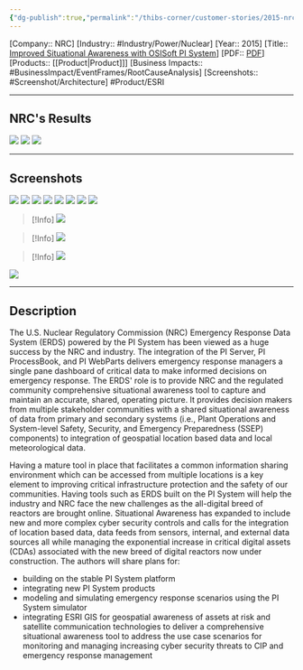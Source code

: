```yaml
---
{"dg-publish":true,"permalink":"/thibs-corner/customer-stories/2015-nrc-improved-situational-awareness-with-osi-soft-pi-system/"}
---
```


[Company:: NRC]
[Industry:: #Industry/Power/Nuclear]
[Year:: 2015]
[Title:: [Improved Situational Awareness with OSISoft PI System](https://resources.osisoft.com/presentations/u-s--nuclear-regulatory-commission--nrcx-%E2%80%93-improved-situational-awareness-with-osisoft-pi-system/)]
[PDF:: [PDF](https://cdn.osisoft.com/corp/en/media/presentations/2015/UsersConference2015/PDF/UsersConference2015_USNuclearRegulatoryCommissionNRC_SageMattMcDonald_USNuclearRegulatoryCommissionNRCImprovedSituationalAwarenesswithOSISoftPISystem.pdf)]
[Products:: [[Product\|Product]]]
[Business Impacts:: #BusinessImpact/EventFrames/RootCauseAnalysis]
[Screenshots:: #Screenshot/Architecture]
 #Product/ESRI 

---
## NRC's Results
![](https://i.imgur.com/9jYDawi.png)
![](https://i.imgur.com/7q21iaV.png)
![](https://i.imgur.com/SF90BDl.png)


---
## Screenshots
![](https://i.imgur.com/cdn36qE.png)
![](https://i.imgur.com/8yDtJFA.png)
![](https://i.imgur.com/B66C70e.png)
![](https://i.imgur.com/4fTeMNN.png)
![](https://i.imgur.com/cPX99JO.png)
![](https://i.imgur.com/JEopkvh.png)
![](https://i.imgur.com/Wiwqnas.png)
![](https://i.imgur.com/vhBBH4s.png)

> [!Info] 
> ![](https://i.imgur.com/3U2kueU.png)

> [!Info] 
> ![](https://i.imgur.com/p4uOPEA.png)


> [!Info] 
> ![](https://i.imgur.com/NiC0FE1.png)

![](https://i.imgur.com/9ugfvtg.png)


---
## Description
The U.S. Nuclear Regulatory Commission (NRC) Emergency Response Data System (ERDS) powered by the PI System has been viewed as a huge success by the NRC and industry. The integration of the PI Server, PI ProcessBook, and PI WebParts delivers emergency response managers a single pane dashboard of critical data to make informed decisions on emergency response. The ERDS' role is to provide NRC and the regulated community comprehensive situational awareness tool to capture and maintain an accurate, shared, operating picture. It provides decision makers from multiple stakeholder communities with a shared situational awareness of data from primary and secondary systems (i.e., Plant Operations and System-level Safety, Security, and Emergency Preparedness (SSEP) components) to integration of geospatial location based data and local meteorological data.

Having a mature tool in place that facilitates a common information sharing environment which can be accessed from multiple locations is a key element to improving critical infrastructure protection and the safety of our communities. Having tools such as ERDS built on the PI System will help the industry and NRC face the new challenges as the all-digital breed of reactors are brought online. Situational Awareness has expanded to include new and more complex cyber security controls and calls for the integration of location based data, data feeds from sensors, internal, and external data sources all while managing the exponential increase in critical digital assets (CDAs) associated with the new breed of digital reactors now under construction. The authors will share plans for:

- building on the stable PI System platform
- integrating new PI System products
- modeling and simulating emergency response scenarios using the PI System simulator
- integrating ESRI GIS for geospatial awareness of assets at risk and satellite communication technologies to deliver a comprehensive situational awareness tool to address the use case scenarios for monitoring and managing increasing cyber security threats to CIP and emergency response management